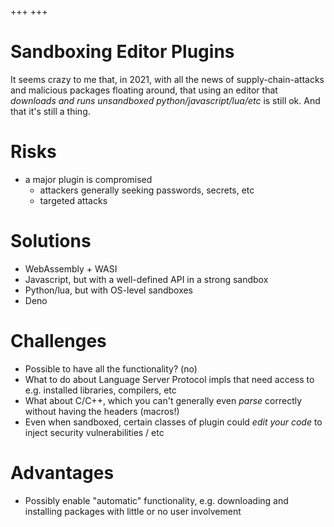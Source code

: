 +++
+++

# Sandboxing Editor Plugins

It seems crazy to me that, in 2021, with all the news of supply-chain-attacks and malicious packages floating around, that using an editor that _downloads and runs unsandboxed python/javascript/lua/etc_ is still ok. And that it's still a thing.

# Risks
* a major plugin is compromised
    * attackers generally seeking passwords, secrets, etc
    * targeted attacks


# Solutions
* WebAssembly + WASI
* Javascript, but with a well-defined API in a strong sandbox
* Python/lua, but with OS-level sandboxes
* Deno

# Challenges
* Possible to have all the functionality? (no)
* What to do about Language Server Protocol impls that need access to e.g. installed libraries, compilers, etc
* What about C/C++, which you can't generally even _parse_ correctly without having the headers (macros!)
* Even when sandboxed, certain classes of plugin could _edit your code_ to inject security vulnerabilities / etc

# Advantages
* Possibly enable "automatic" functionality, e.g. downloading and installing packages with little or no user involvement
